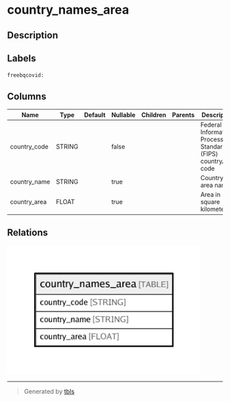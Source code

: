 # country_names_area

## Description

## Labels

`freebqcovid:`

## Columns

| Name | Type | Default | Nullable | Children | Parents | Description |
| ---- | ---- | ------- | -------- | -------- | ------- | ------- |
| country_code | STRING |  | false |  |  | Federal Information Processing Standard (FIPS) country/area code |
| country_name | STRING |  | true |  |  | Country or area name |
| country_area | FLOAT |  | true |  |  | Area in square kilometers |

## Relations

![er](country_names_area.png)

---

> Generated by [tbls](https://github.com/k1LoW/tbls)
